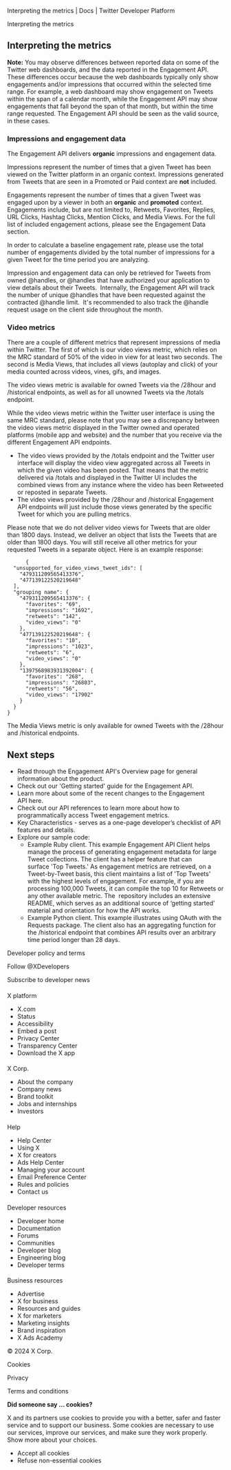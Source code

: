 
Interpreting the metrics | Docs | Twitter Developer Platform 

Interpreting the metrics

Interpreting the metrics
------------------------

**Note:** You may observe differences between reported data on some of the Twitter web dashboards, and the data reported in the Engagement API. These differences occur because the web dashboards typically only show engagements and/or impressions that occurred within the selected time range. For example, a web dashboard may show engagement on Tweets within the span of a calendar month, while the Engagement API may show engagements that fall beyond the span of that month, but within the time range requested. The Engagement API should be seen as the valid source, in these cases.  

### Impressions and engagement data

The Engagement API delivers **organic** impressions and engagement data.

Impressions represent the number of times that a given Tweet has been viewed on the Twitter platform in an organic context. Impressions generated from Tweets that are seen in a Promoted or Paid context are **not** included.

Engagements represent the number of times that a given Tweet was engaged upon by a viewer in both an **organic** and **promoted** context. Engagements include, but are not limited to, Retweets, Favorites, Replies, URL Clicks, Hashtag Clicks, Mention Clicks, and Media Views. For the full list of included engagement actions, please see the Engagement Data section. 

In order to calculate a baseline engagement rate, please use the total number of engagements divided by the total number of impressions for a given Tweet for the time period you are analyzing.  

Impression and engagement data can only be retrieved for Tweets from owned @handles, or @handles that have authorized your application to view details about their Tweets.  Internally, the Engagement API will track the number of unique @handles that have been requested against the contracted @handle limit.  It's recommended to also track the @handle request usage on the client side throughout the month.    

### Video metrics

There are a couple of different metrics that represent impressions of media within Twitter. The first of which is our video views metric, which relies on the MRC standard of 50% of the video in view for at least two seconds. The second is Media Views, that includes all views (autoplay and click) of your media counted across videos, vines, gifs, and images.

The video views metric is available for owned Tweets via the /28hour and /historical endpoints, as well as for all unowned Tweets via the /totals endpoint. 

While the video views metric within the Twitter user interface is using the same MRC standard, please note that you may see a discrepancy between the video views metric displayed in the Twitter owned and operated platforms (mobile app and website) and the number that you receive via the different Engagement API endpoints.

* The video views provided by the /totals endpoint and the Twitter user interface will display the video view aggregated across all Tweets in which the given video has been posted. That means that the metric delivered via /totals and displayed in the Twitter UI includes the combined views from any instance where the video has been Retweeted or reposted in separate Tweets.
* The video views provided by the /28hour and /historical Engagement API endpoints will just include those views generated by the specific Tweet for which you are pulling metrics.

Please note that we do not deliver video views for Tweets that are older than 1800 days. Instead, we deliver an object that lists the Tweets that are older than 1800 days. You will still receive all other metrics for your requested Tweets in a separate object. Here is an example response:

```
      {
  "unsupported_for_video_views_tweet_ids": [
    "479311209565413376",
    "477139122520219648"
  ],
  "grouping name": {
    "479311209565413376": {
      "favorites": "69",
      "impressions": "1692",
      "retweets": "142",
      "video_views": "0"
    },
    "477139122520219648": {
      "favorites": "10",
      "impressions": "1023",
      "retweets": "6",
      "video_views": "0"
    },
    "1397568983931392004": {
      "favorites": "268",
      "impressions": "26803",
      "retweets": "56",
      "video_views": "17902"
    }
  }
}
```

The Media Views metric is only available for owned Tweets with the /28hour and /historical endpoints.  

Next steps
----------

* Read through the Engagement API's Overview page for general information about the product.
* Check out our 'Getting started' guide for the Engagement API.
* Learn more about some of the recent changes to the Engagement API here.
* Check out our API references to learn more about how to programmatically access Tweet engagement metrics.
* Key Characteristics - serves as a one-page developer’s checklist of API features and details.
* Explore our sample code:  
	+ Example Ruby client. This example Engagement API Client helps manage the process of generating engagement metadata for large Tweet collections. The client has a helper feature that can surface 'Top Tweets.' As engagement metrics are retrieved, on a Tweet-by-Tweet basis, this client maintains a list of 'Top Tweets' with the highest levels of engagement. For example, if you are processing 100,000 Tweets, it can compile the top 10 for Retweets or any other available metric. The  repository includes an extensive README, which serves as an additional source of ‘getting started’ material and orientation for how the API works.
	+ Example Python client. This example illustrates using OAuth with the Requests package. The client also has an aggregating function for the /historical endpoint that combines API results over an arbitrary time period longer than 28 days.

Developer policy and terms

Follow @XDevelopers

Subscribe to developer news

#### 
 X platform

* X.com
* Status
* Accessibility
* Embed a post
* Privacy Center
* Transparency Center
* Download the X app

#### 
 X Corp.

* About the company
* Company news
* Brand toolkit
* Jobs and internships
* Investors

#### 
 Help

* Help Center
* Using X
* X for creators
* Ads Help Center
* Managing your account
* Email Preference Center
* Rules and policies
* Contact us

#### 
 Developer resources

* Developer home
* Documentation
* Forums
* Communities
* Developer blog
* Engineering blog
* Developer terms

#### 
 Business resources

* Advertise
* X for business
* Resources and guides
* X for marketers
* Marketing insights
* Brand inspiration
* X Ads Academy

 © 2024 X Corp.

Cookies

Privacy

Terms and conditions

**Did someone say … cookies?**  

 X and its partners use cookies to provide you with a better, safer and
 faster service and to support our business. Some cookies are necessary to use
 our services, improve our services, and make sure they work properly.
 Show more about your choices.

* Accept all cookies
* Refuse non-essential cookies
